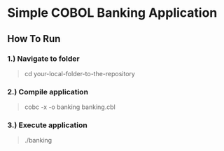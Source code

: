 # Simple COBOL Banking Application

## How To Run
### 1.) Navigate to folder
> cd your-local-folder-to-the-repository

### 2.) Compile application
> cobc -x -o banking banking.cbl

### 3.) Execute application
> ./banking
